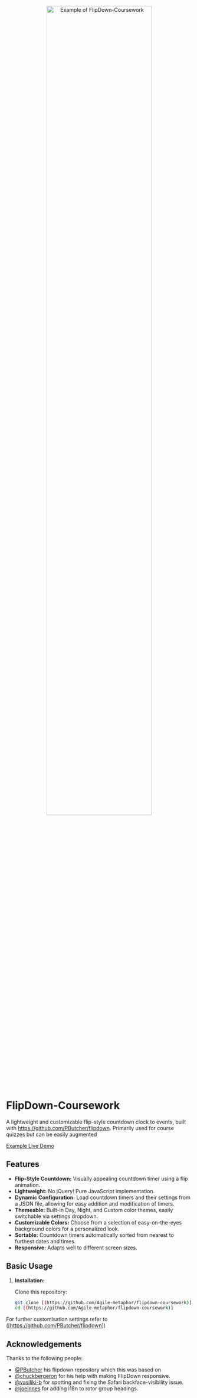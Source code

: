 <span style="text-align:center;display:block;width:100%;"><img src="([https://imgur.com/a/M2vM9ro])" style="width:75%" title="Example of FlipDown-Coursework" style="width: 500px;text-align:center"></span>

# FlipDown-Coursework

A lightweight and customizable flip-style countdown clock to events, built with https://github.com/PButcher/flipdown.
Primarily used for course quizzes but can be easily augmented

[Example Live Demo]([https://coursework-countdown-13050304098.us-central1.run.app])

## Features

- **Flip-Style Countdown:** Visually appealing countdown timer using a flip animation.
- **Lightweight:** No jQuery! Pure JavaScript implementation.
- **Dynamic Configuration:** Load countdown timers and their settings from a JSON file, allowing for easy addition and modification of timers.
- **Themeable:** Built-in Day, Night, and Custom color themes, easily switchable via settings dropdown.
- **Customizable Colors:** Choose from a selection of easy-on-the-eyes background colors for a personalized look.
- **Sortable:** Countdown timers automatically sorted from nearest to furthest dates and times.
- **Responsive:** Adapts well to different screen sizes.

## Basic Usage

1. **Installation:**

   Clone this repository:

   ```bash
   git clone [(https://github.com/Agile-metaphor/flipdown-coursework)]
   cd [(https://github.com/Agile-metaphor/flipdown-coursework)]
For further customisation settings refer to ([https://github.com/PButcher/flipdown])

## Acknowledgements

Thanks to the following people:
- [@PButcher]([https://github.com/PButcher]) his flipdown repository which this was based on
- [@chuckbergeron](https://github.com/chuckbergeron) for his help with making FlipDown responsive.
- [@vasiliki-b](https://github.com/vasiliki-b) for spotting and fixing the Safari backface-visibility issue.
- [@joeinnes](https://github.com/joeinnes) for adding i18n to rotor group headings.
